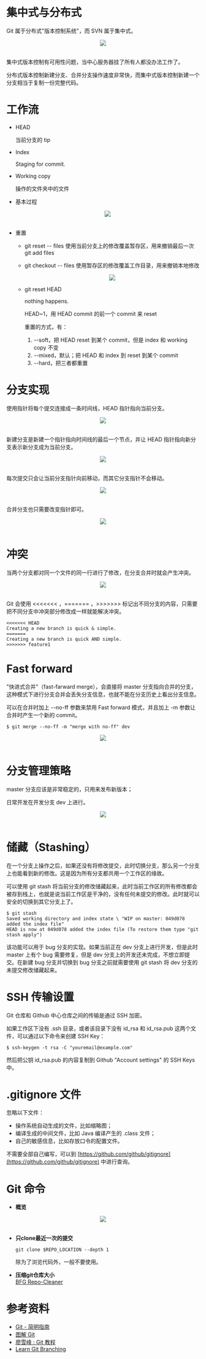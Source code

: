 
# 集中式与分布式

Git 属于分布式"版本控制系统"，而 SVN 属于集中式。

<div align="center"> <img src="pics/fac3dfd6-1656-4329-9a80-7f6c51ef30c5_200.png"/> </div><br>

集中式版本控制有可用性问题，当中心服务器挂了所有人都没办法工作了。

分布式版本控制新建分支、合并分支操作速度非常快，而集中式版本控制新建一个分支相当于复制一份完整代码。

# 工作流

- HEAD

  当前分支的 tip

- Index

  Staging for commit.

- Working copy

  操作的文件夹中的文件

- 基本过程

  <div align="center"> <img src="pics/0f9b9d2a-c5cc-4a3f-b138-2c1035950f39_200.png"/> </div><br>

- 重置
  - git reset -- files 使用当前分支上的修改覆盖暂存区，用来撤销最后一次 git add files

  - git checkout -- files 使用暂存区的修改覆盖工作目录，用来撤销本地修改

    <div align="center"> <img src="pics/11a786f0-5e02-46a6-92f0-f302c9cf6ca3_200.png"/> </div>

  - git reset HEAD

    nothing happens. 

    HEAD~1，用 HEAD commit 的前一个 commit 来 reset

    重置的方式，有：

    1. --soft，把 HEAD reset 到某个 commit，但是 index 和 working copy 不变
    2. --mixed，默认；把 HEAD 和 index 到 reset 到某个 commit
    3. --hard，把三者都重置


# 分支实现

使用指针将每个提交连接成一条时间线，HEAD 指针指向当前分支。

<div align="center"> <img src="pics/84d496d7-54b0-4a9b-9499-ce232057e499_200.png"/> </div><br>

新建分支是新建一个指针指向时间线的最后一个节点，并让 HEAD 指针指向新分支表示新分支成为当前分支。

<div align="center"> <img src="pics/7c5bcdbf-e656-4b7c-be82-b247a3589ed5_200.png"/> </div><br>

每次提交只会让当前分支指针向前移动，而其它分支指针不会移动。

<div align="center"> <img src="pics/13783e94-b481-4aea-9fa2-9d1973abd47e_200.png"/> </div><br>

合并分支也只需要改变指针即可。

<div align="center"> <img src="pics/15699a17-5a69-4fbe-852e-9d2b7cf05e80_200.png"/> </div><br>

# 冲突

当两个分支都对同一个文件的同一行进行了修改，在分支合并时就会产生冲突。

<div align="center"> <img src="pics/7e82ce01-2afb-4c15-b720-b81049c875c2_200.png"/> </div><br>

Git 会使用 <<<<<<< ，======= ，>>>>>>> 标记出不同分支的内容，只需要把不同分支中冲突部分修改成一样就能解决冲突。

```
<<<<<<< HEAD
Creating a new branch is quick & simple.
=======
Creating a new branch is quick AND simple.
>>>>>>> feature1
```

# Fast forward

"快进式合并"（fast-farward merge），会直接将 master 分支指向合并的分支，这种模式下进行分支合并会丢失分支信息，也就不能在分支历史上看出分支信息。

可以在合并时加上 --no-ff 参数来禁用 Fast forward 模式，并且加上 -m 参数让合并时产生一个新的 commit。

```
$ git merge --no-ff -m "merge with no-ff" dev
```

<div align="center"> <img src="pics/fa1dc552-8501-439e-b85a-3d9eac704880_200.png"/> </div><br>

# 分支管理策略

master 分支应该是非常稳定的，只用来发布新版本；

日常开发在开发分支 dev 上进行。

<div align="center"> <img src="pics/245fd2fb-209c-4ad5-bc5e-eb5664966a0e.jpg"/> </div><br>

# 储藏（Stashing）

在一个分支上操作之后，如果还没有将修改提交，此时切换分支，那么另一个分支上也能看到新的修改。这是因为所有分支都共用一个工作区的缘故。

可以使用 git stash 将当前分支的修改储藏起来，此时当前工作区的所有修改都会被存到栈上，也就是说当前工作区是干净的，没有任何未提交的修改。此时就可以安全的切换到其它分支上了。

```
$ git stash
Saved working directory and index state \ "WIP on master: 049d078 added the index file"
HEAD is now at 049d078 added the index file (To restore them type "git stash apply")
```

该功能可以用于 bug 分支的实现。如果当前正在 dev 分支上进行开发，但是此时 master 上有个 bug 需要修复，但是 dev 分支上的开发还未完成，不想立即提交。在新建 bug 分支并切换到 bug 分支之前就需要使用 git stash 将 dev 分支的未提交修改储藏起来。

# SSH 传输设置

Git 仓库和 Github 中心仓库之间的传输是通过 SSH 加密。

如果工作区下没有 .ssh 目录，或者该目录下没有 id_rsa 和 id_rsa.pub 这两个文件，可以通过以下命令来创建 SSH Key：

```
$ ssh-keygen -t rsa -C "youremail@example.com"
```

然后把公钥 id_rsa.pub 的内容复制到 Github "Account settings" 的 SSH Keys 中。

# .gitignore 文件

忽略以下文件：

- 操作系统自动生成的文件，比如缩略图；
- 编译生成的中间文件，比如 Java 编译产生的 .class 文件；
- 自己的敏感信息，比如存放口令的配置文件。

不需要全部自己编写，可以到 [https://github.com/github/gitignore](https://github.com/github/gitignore) 中进行查询。

# Git 命令
- **概览**
 <div align="center"> <img src="pics/7a29acce-f243-4914-9f00-f2988c528412.jpg"/> </div><br>

- **只clone最近一次的提交**

   ```shell
   git clone $REPO_LOCATION --depth 1
   ```
    除为了浏览代码外，一般不要使用。

- **压缩git仓库大小**  
	[BFG Repo-Cleaner](https://rtyley.github.io/bfg-repo-cleaner/)

# 参考资料

- [Git - 简明指南](http://rogerdudler.github.io/git-guide/index.zh.html)
- [图解 Git](http://marklodato.github.io/visual-git-guide/index-zh-cn.html)
- [廖雪峰 : Git 教程](https://www.liaoxuefeng.com/wiki/0013739516305929606dd18361248578c67b8067c8c017b000)
- [Learn Git Branching](https://learngitbranching.js.org/)

